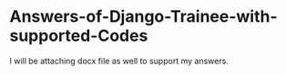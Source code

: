 # Answers-of-Django-Trainee-with-supported-Codes
I will be attaching docx file as well to support my answers.
